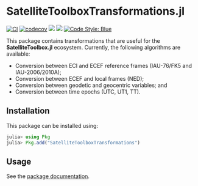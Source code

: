 SatelliteToolboxTransformations.jl
==================================

[![CI](https://github.com/JuliaSpace/SatelliteToolboxTransformations.jl/actions/workflows/ci.yml/badge.svg)](https://github.com/JuliaSpace/SatelliteToolboxTransformations.jl/actions/workflows/ci.yml)
[![codecov](https://codecov.io/gh/JuliaSpace/SatelliteToolboxTransformations.jl/branch/main/graph/badge.svg?token=SH31IN1JXM)](https://codecov.io/gh/JuliaSpace/SatelliteToolboxTransformations.jl)
[![](https://img.shields.io/badge/docs-stable-blue.svg)][docs-stable-url]
[![](https://img.shields.io/badge/docs-dev-blue.svg)][docs-dev-url]
[![Code Style: Blue](https://img.shields.io/badge/code%20style-blue-4495d1.svg)](https://github.com/invenia/BlueStyle)

This package contains transformations that are useful for the **SatelliteToolbox.jl**
ecosystem. Currently, the following algorithms are available:

- Conversion between ECI and ECEF reference frames (IAU-76/FK5 and IAU-2006/2010A);
- Conversion between ECEF and local frames (NED);
- Conversion between geodetic and geocentric variables; and
- Conversion between time epochs (UTC, UT1, TT).

## Installation

This package can be installed using:

``` julia
julia> using Pkg
julia> Pkg.add("SatelliteToolboxTransformations")
```

## Usage

See the [package documentation][docs-stable-url].

[docs-dev-url]: https://juliaspace.github.io/SatelliteToolboxTransformations.jl/dev
[docs-stable-url]: https://juliaspace.github.io/SatelliteToolboxTransformations.jl/stable
